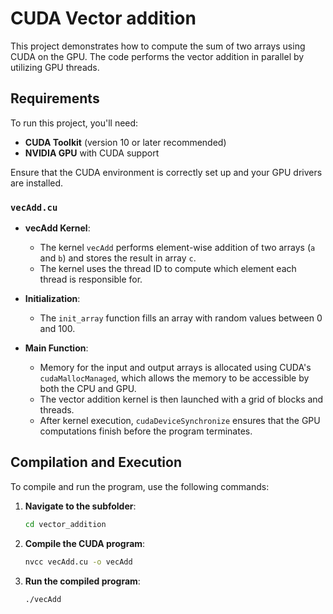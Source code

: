 # CUDA Vector addition

This project demonstrates how to compute the sum of two arrays using CUDA on the GPU. The code performs the vector addition in parallel by utilizing GPU threads.

## Requirements

To run this project, you'll need:

- **CUDA Toolkit** (version 10 or later recommended)
- **NVIDIA GPU** with CUDA support

Ensure that the CUDA environment is correctly set up and your GPU drivers are installed.

### `vecAdd.cu`

- **vecAdd Kernel**: 
    - The kernel `vecAdd` performs element-wise addition of two arrays (`a` and `b`) and stores the result in array `c`. 
    - The kernel uses the thread ID to compute which element each thread is responsible for.

- **Initialization**:
    - The `init_array` function fills an array with random values between 0 and 100.

- **Main Function**:
    - Memory for the input and output arrays is allocated using CUDA's `cudaMallocManaged`, which allows the memory to be accessible by both the CPU and GPU.
    - The vector addition kernel is then launched with a grid of blocks and threads.
    - After kernel execution, `cudaDeviceSynchronize` ensures that the GPU computations finish before the program terminates.

## Compilation and Execution

To compile and run the program, use the following commands:

1. **Navigate to the subfolder**:
   ```bash
   cd vector_addition

2. **Compile the CUDA program**:
   ```bash
   nvcc vecAdd.cu -o vecAdd

3. **Run the compiled program**:
   ```bash
   ./vecAdd